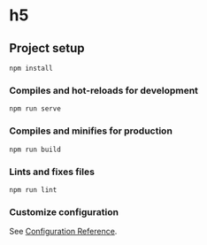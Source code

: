 # h5

## Project setup
```
npm install
```

### Compiles and hot-reloads for development
```
npm run serve
```

### Compiles and minifies for production
```
npm run build
```

### Lints and fixes files
```
npm run lint
```

### Customize configuration
See [Configuration Reference](https://cli.vuejs.org/config/).

<!--h5项目开发注意点-->

<!--  所有页面请求接口统一放在api/api.js里面进行注册 -->

<!--  页面中请求接口统一使用async   await 方式（暂时参考 my.vue页面写法 ）  --> 

<!--  页面中的方法，变量，以及重要逻辑必须要有详细的备注，包括组件的编写也要写详细的备注信息（比如，在哪个个页面使用，注意点，以及各种状态值的意义） -->

<!--  页面代码进行格式化，要美观，看起来舒服 -->